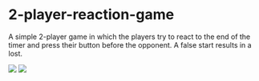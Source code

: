 # 2-player-reaction-game
A simple 2-player game in which the players try to react to the end of the timer and press their button before the opponent. A false start results in a lost.


<img src="images/reactiongame.PNG">
<img src="images/reactiongame2.PNG"> 
